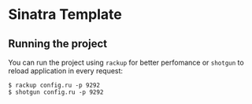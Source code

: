 # Sinatra Template

## Running the project

You can run the project using `rackup` for better perfomance or `shotgun` to reload application in every request:

```
$ rackup config.ru -p 9292
$ shotgun config.ru -p 9292
```

